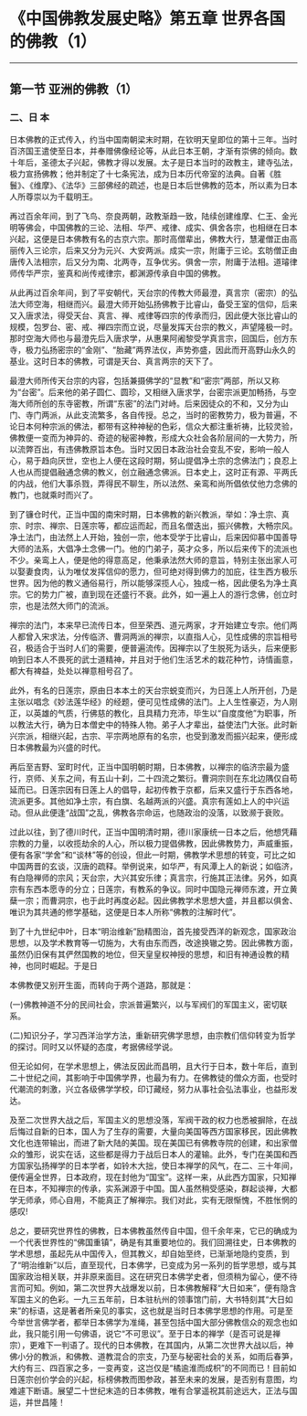 # 《中国佛教发展史略》第五章 世界各国的佛教（1）

------

## 第一节 亚洲的佛教（1）

### 二、日 本

日本佛教的正式传入，约当中国南朝梁末时期，在钦明天皇即位的第十三年。当时百济国王遣使至日本，并奉赠佛像经论等，从此日本王朝，才渐有崇佛的倾向。数十年后，圣德太子兴起，佛教才得以发展。太子是日本当时的政教主，建寺弘法，极力宣扬佛教；他并制定了十七条宪法，成为日本历代帝室的法典。自著《胜鬟》、《维摩》、《法华》三部佛经的疏述，也是日本后世佛教的范本，所以素为日本人所尊崇以为千载明王。

再过百余年间，到了飞鸟、奈良两朝，政教渐趋一致，陆续创建维摩、仁王、金光明等佛会，中国佛教的三论、法相、华严、戒律、成实、俱舍各宗，也相继在日本兴起，这便是日本佛教有名的古京六宗。那时高僧辈出，佛教大行，慧灌僧正由高丽传入三论宗，后来又分为元兴、大安两派。成实一宗，附庸于三论。玄昉僧正由唐传入法相宗，后又分为南、北两寺，互争优劣。俱舍一宗，附庸于法相。道璿律师传华严宗，鉴真和尚传戒律宗，都渊源传承自中国的佛教。

从此再过百余年间，到了平安朝代，天台宗的传教大师最澄，真言宗（密宗）的弘法大师空海，相继而兴。最澄大师开始弘扬佛教于比睿山，备受王室的信仰，后来又入唐求法，得受天台、真言、禅、戒律等四宗的传承而归，因此便大张比睿山的规模，包罗台、密、戒、禅四宗而立说，尽量发挥天台宗的教义，声望隆极一时。那时空海大师也与最澄先后入唐求学，从惠果阿阇黎受学真言宗，回国后，创方东寺，极力弘扬密宗的“金刚”、“胎藏”两界法仪，声势弥盛，因此而开高野山永久的基业。这时日本的佛教，可谓是天台、真言两宗的天下了。

最澄大师所传天台宗的内容，包括兼摄佛学的“显教”和“密宗”两部，所以又称为“台密”。后来他的弟子圆仁、圆珍，又相继入唐求学，台密宗派更加畅扬，与空海大师所创的东寺密教，所谓“东密”的法门对峙。后来因徒众的不和，又分为山门、寺门两派，从此支流繁多，各自传授。总之，当时的密教势力，极为普遍，不论日本何种宗派的佛法，都带有这种神秘的色彩，信众大都注重祈祷，比较灵验，佛教便一变而为神异的、奇迹的秘密神教，形成大众社会各阶层间的一大势力，所以流弊百出，有违佛教原旨本色。当时又因日本政治社会变乱不安，影响一般人心，易于趋向厌世，空也上人便在这段时期，努山提倡净土宗的念佛法门；良忍上人也从而提倡融通念佛的教义，创立融通念佛派。日本史上，这时正有源、平两氏的内战，他们大事杀戮，弄得民不聊生，所以法然、亲鸾和尚所倡依仗他力念佛的教门，也就乘时而兴了。

到了镰仓时代，正当中国的南宋时期，日本佛教的新兴教派，举如：净土宗、真宗、时宗、禅宗、日莲宗等，都应运而起，而且名僧迭出，振兴佛教，大畅宗风。净土法门，由法然上人开始，独创一宗，他本受学于比睿山，后来因仰慕中国善导大师的法系，大倡净土念佛一门。他的门弟子，英才众多，所以后来传下的流派也不少。亲鸾上人，便是他的得意高足，他秉承法然大师的意旨，特别主张出家人可以娶妻食肉，认为唯仗发挥信仰的愿力，但可绝对得到佛力的加庇，往生西方极乐世界。因为他的教义通俗易行，所以能够深揽人心，独成一格，因此便名为净土真宗。它的势力广被，直到现在还盛行不衰。此外，如一遍上人的游行念佛，创立时宗，也是法然大师门的流派。

禅宗的法门，本来早已流传日本，但至荣西、道元两家，才开始建立专宗。他们两人都曾入宋求法，分传临济、曹洞两派的禅宗，以直指人心，见性成佛的宗旨相号召，极适合于当时人们的需要，便普遍流传。因禅宗以了生脱死为话头，后来便影响到日本人不畏死的武士道精神，并且对于他们生活艺术的栽花种竹，诗情画意，都大有裨益，处处以禅意相号召了。

此外，有名的日莲宗，原由日本本土的天台宗蜕变而兴，为日莲上人所开创，乃是主张以唱念《妙法莲华经》的经题，便可见性成佛的法门。上人生性豪迈，为人刚正，以英雄的气质，行佛慈的教化，且具精力充沛，毕生以“自度度他”为职事，所以教法大行，确为日本僧史中的特殊人物。弟子人才辈出，益使法门大张。此时新兴宗派，相继兴起，古宗、平宗两地原有的名宗，也受到激发而振兴起来，便形成日本佛教最为兴盛的时代。

再后至吉野、室町时代，正当中国明朝时期，日本佛教，以禅宗的临济宗最为盛行，京师、关东之间，有五山十刹，二十四流之繁衍。曹洞宗则在东北边隅仅自苟延而已。日莲宗因有日莲上人的倡导，起初传教于京都，后来又盛行于东西各地，流派更多。其他如净土宗，有白旗、名越两派的兴盛。真宗有莲如上人的中兴运动。但从此便逢“战国”之乱，佛教各宗命运，也随政治的没落，以致濒于衰败。

过此以往，到了德川时代，正当中国明清时期，德川家康统一日本之后，他想凭藉宗教的力量，以收揽劫余的人心，所以极力提倡佛教，因此佛教势力，声威重振，便有各家“学舍”和“谈林”等的创设，但此一时期，佛教学术思想的转变，可比之如中国两晋的玄谈，汉唐的疏释。举例说来，如华严，有风潭上人的新说；如临济，有白隐禅师的宗风；天台宗，大兴其安乐律；真言宗，行施其正法律。另外，如真宗有东西本愿寺的分立；日莲宗，有教系的争议。同时中国隐元禅师东渡，开立黄蘖一宗；而曹洞宗，也于此时再度必起。因此佛教学术思想大盛，并且都以俱舍、唯识为其共通的修学基础，这便是日本人所称“佛教的注解时代”。

到了十九世纪中叶，日本“明治维新”励精图治，首先接受西洋的新观念，国家政治思想，以及学术教育等一切施为，大有由东而西，改途换辙之势。因此佛教方面，虽然仍旧保有其俨然国教的地位，但天皇皇权神授的思想，和旧有神通设教的精神，也同时崛起。于是日

本佛教便又别开生面，而转向于两个道路，那就是：

(一)佛教神道不分的民间社会，宗派普遍繁兴，以与军阀们的军国主义，密切联系。

(二)知识分子，学习西洋治学方法，重新研究佛学思想，由宗教们信仰转变为哲学的探讨。同时又以怀疑的态度，考据佛经学说。

但无论如何，在学术思想上，佛法反因此而昌明，且大行于日本，数十年后，直到二十世纪之间，其影响于中国佛学界，也最为有力。在佛教徒的僧众方面，也受时代潮流的刺激，兴立各级佛学学校，印订藏经，努力从事社会弘法事业，也益形发达。

及至二次世界大战之后，军国主义的思想没落，军阀干政的权力也悉被摒除，在战后悔过自新的日本，国人为了生存的需要，大量向美国等西方国家移民，因此佛教文化也连带输出，而进了新大陆的美国。现在美国已有佛教寺院的创建，和出家僧众的雏形，说实在话，这些都是得力于战后日本人的灌输。此外，专门在美国和西方国家弘扬禅学的日本学者，如铃木大拙，使日本禅学的风气，在二、三十年间，便传遍全世界，日本政府，现在封他为“国宝”。这样一来，从此西方国家，只知禅在日本，不知禅宗的传承，实系渊源于中国。国人虽然稍受感染，群起谈禅，大都学无师承，师心自用，不能真正了解禅宗。我们对此，实有无限惭愧，不胜怅惘的感叹!

总之，要研究世界性的佛教，日本佛教虽然传自中国，但千余年来，它已的确成为一个代表世界性的“佛国重镇”，确是有其重要地位的。我们回溯往史，日本佛教的学术思想，虽起先从中国传入，但其教义，却自始至终，已渐渐地隐约变质，到了“明治维新”以后，直至现代，日本佛学，已变成为另一系列的哲学思想，或与其国家政治相关联，并非原来面目。这在研究日本佛学史者，但须稍为留心，便不待言而可知。例如，第二次世界大战爆发以前，日本佛教解释“大日如来”，便有隐含军国主义的色彩。一九三五年前，日本驻杭州的领事馆门前，大书特刻其“大日如来”的标语，这是著者所亲见的事实，这也就是当时日本佛学思想的作用。可是至今举世言佛学者，都举日本佛学为准绳，甚至包括中国大部分佛教信众的观念也如此，我只能引用一句佛语，说它“不可思议”。至于日本的禅学（是否可说是禅宗），更难下一判语了。现代的日本佛教，在其国内，从第二次世界大战以后，神佛小分的教派，和佛教、道教混合的宗支，乃至与秘密社会的关系，如雨后春笋，大约有三、四百家之多，一变再变，这岂仅是“橘逾淮而成枳”的不同而已！目前如日莲宗创价学会的兴起，标榜佛教而图参政，甚至未来的发展，是否别有意图，均难遽下断语。展望二十世纪末造的日本佛教，唯有合掌遥祝其前途远大，正法与国运，并世昌隆！

